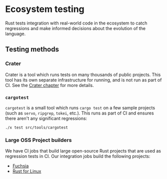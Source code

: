 # Ecosystem testing

Rust tests integration with real-world code in the ecosystem to catch
regressions and make informed decisions about the evolution of the language.

## Testing methods

### Crater

Crater is a tool which runs tests on many thousands of public projects. This
tool has its own separate infrastructure for running, and is not run as part of
CI. See the [Crater chapter](crater.md) for more details.

### `cargotest`

`cargotest` is a small tool which runs `cargo test` on a few sample projects
(such as `servo`, `ripgrep`, `tokei`, etc.). This runs as part of CI and ensures
there aren't any significant regressions:

```console
./x test src/tools/cargotest
```

### Large OSS Project builders

We have CI jobs that build large open-source Rust projects that are used as
regression tests in CI. Our integration jobs build the following projects:

- [Fuchsia](./ecosystem-test-jobs/fuchsia.md)
- [Rust for Linux](./ecosystem-test-jobs/rust-for-linux.md)
